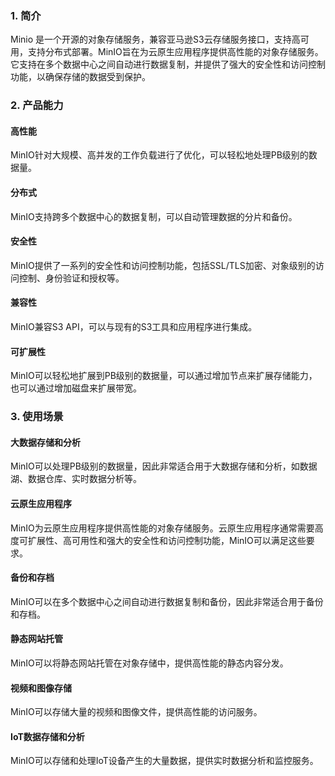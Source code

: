 
### 1. 简介
Minio 是一个开源的对象存储服务，兼容亚马逊S3云存储服务接口，支持高可用，支持分布式部署。MinIO旨在为云原生应用程序提供高性能的对象存储服务。
它支持在多个数据中心之间自动进行数据复制，并提供了强大的安全性和访问控制功能，以确保存储的数据受到保护。

### 2. 产品能力
#### 高性能
MinIO针对大规模、高并发的工作负载进行了优化，可以轻松地处理PB级别的数据量。
#### 分布式
MinIO支持跨多个数据中心的数据复制，可以自动管理数据的分片和备份。
#### 安全性
MinIO提供了一系列的安全性和访问控制功能，包括SSL/TLS加密、对象级别的访问控制、身份验证和授权等。
#### 兼容性
MinIO兼容S3 API，可以与现有的S3工具和应用程序进行集成。
#### 可扩展性
MinIO可以轻松地扩展到PB级别的数据量，可以通过增加节点来扩展存储能力，也可以通过增加磁盘来扩展带宽。
### 3. 使用场景
#### 大数据存储和分析
MinIO可以处理PB级别的数据量，因此非常适合用于大数据存储和分析，如数据湖、数据仓库、实时数据分析等。
#### 云原生应用程序
MinIO为云原生应用程序提供高性能的对象存储服务。云原生应用程序通常需要高度可扩展性、高可用性和强大的安全性和访问控制功能，MinIO可以满足这些要求。
#### 备份和存档
MinIO可以在多个数据中心之间自动进行数据复制和备份，因此非常适合用于备份和存档。
#### 静态网站托管
MinIO可以将静态网站托管在对象存储中，提供高性能的静态内容分发。
#### 视频和图像存储
MinIO可以存储大量的视频和图像文件，提供高性能的访问服务。
#### IoT数据存储和分析
MinIO可以存储和处理IoT设备产生的大量数据，提供实时数据分析和监控服务。

